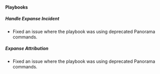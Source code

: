 
#### Playbooks
##### Handle Expanse Incident
- Fixed an issue where the playbook was using deprecated Panorama commands.
##### Expanse Attribution
- Fixed an issue where the playbook was using deprecated Panorama commands.
